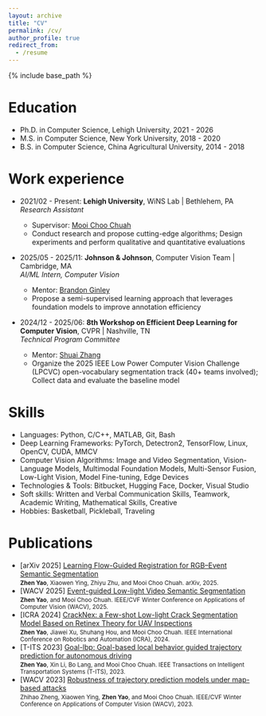 ```yaml
---
layout: archive
title: "CV"
permalink: /cv/
author_profile: true
redirect_from:
  - /resume
---
```


{% include base_path %}

Education
======
* Ph.D. in Computer Science, Lehigh University, 2021 - 2026
* M.S. in Computer Science, New York University, 2018 - 2020
* B.S. in Computer Science, China Agricultural University, 2014 - 2018
  
Work experience
======
* 2021/02 - Present: **Lehigh University**, WiNS Lab | Bethlehem, PA <br>
  *Research Assistant*
  * Supervisor: [Mooi Choo Chuah](https://www.cse.lehigh.edu/~chuah/)
  * Conduct research and propose cutting-edge algorithms; Design experiments and perform qualitative and quantitative evaluations

* 2025/05 - 2025/11: **Johnson & Johnson**, Computer Vision Team | Cambridge, MA <br>
  *AI/ML Intern, Computer Vision*
  * Mentor: [Brandon Ginley](https://scholar.google.com/citations?user=UDz46zwAAAAJ&hl=en)
  * Propose a semi-supervised learning approach that leverages foundation models to improve annotation efficiency

* 2024/12 - 2025/06: **8th Workshop on Efficient Deep Learning for Computer Vision**, CVPR | Nashville, TN <br>
  *Technical Program Committee*
  * Mentor: [Shuai Zhang](https://zsivine.github.io/)
  * Organize the 2025 IEEE Low Power Computer Vision Challenge (LPCVC) open-vocabulary segmentation track (40+ teams involved); Collect data and evaluate the baseline model
  
Skills
======
* Languages: Python, C/C++, MATLAB, Git, Bash
* Deep Learning Frameworks: PyTorch, Detectron2, TensorFlow, Linux, OpenCV, CUDA, MMCV
* Computer Vision Algorithms: Image and Video Segmentation, Vision-Language Models, Multimodal Foundation Models, Multi-Sensor Fusion, Low-Light Vision, Model Fine-tuning, Edge Devices
* Technologies & Tools: Bitbucket, Hugging Face, Docker, Visual Studio
* Soft skills: Written and Verbal Communication Skills, Teamwork, Academic Writing, Mathematical Skills, Creative
* Hobbies: Basketball, Pickleball, Traveling

Publications
======
* [arXiv 2025] [Learning Flow-Guided Registration for RGB–Event Semantic Segmentation](https://www.arxiv.org/abs/2505.01548) <br>
<small>**Zhen Yao**, Xiaowen Ying, Zhiyu Zhu, and Mooi Choo Chuah. arXiv, 2025.</small>
* [WACV 2025] [Event-guided Low-light Video Semantic Segmentation](https://openaccess.thecvf.com/content/WACV2025/html/Yao_Event-Guided_Low-Light_Video_Semantic_Segmentation_WACV_2025_paper.html) <br>
<small>**Zhen Yao**, and Mooi Choo Chuah. IEEE/CVF Winter Conference on Applications of Computer Vision (WACV), 2025.</small>
* [ICRA 2024] [CrackNex: a Few-shot Low-light Crack Segmentation Model Based on Retinex Theory for UAV Inspections](https://ieeexplore.ieee.org/document/10611660) <br>
<small>**Zhen Yao**, Jiawei Xu, Shuhang Hou, and Mooi Choo Chuah. IEEE International Conference on Robotics and Automation (ICRA), 2024.</small>
* [T-ITS 2023] [Goal-lbp: Goal-based local behavior guided trajectory prediction for autonomous driving](https://ieeexplore.ieee.org/abstract/document/10367760) <br>
<small>**Zhen Yao**, Xin Li, Bo Lang, and Mooi Choo Chuah. IEEE Transactions on Intelligent Transportation Systems (T-ITS), 2023.</small>
* [WACV 2023] [Robustness of trajectory prediction models under map-based attacks](https://openaccess.thecvf.com/content/WACV2023/html/Zheng_Robustness_of_Trajectory_Prediction_Models_Under_Map-Based_Attacks_WACV_2023_paper.html) <br>
<small>Zhihao Zheng, Xiaowen Ying, **Zhen Yao**, and Mooi Choo Chuah. IEEE/CVF Winter Conference on Applications of Computer Vision (WACV), 2023.</small>

